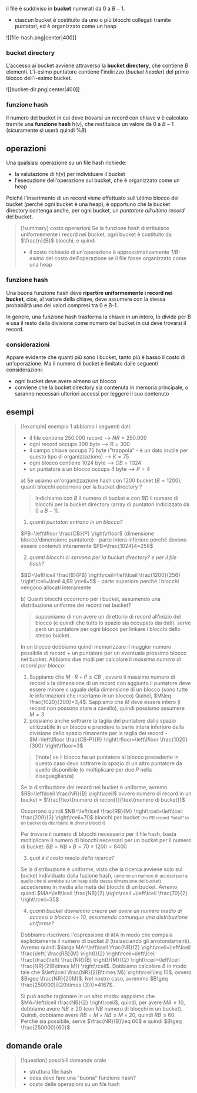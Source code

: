 il file è suddiviso in **bucket** numerati da 0 a $B-1$.
- ciascun bucket è costituito da uno o più blocchi collegati tramite puntatori, ed è organizzato come un heap

![[file-hash.png|center|400]]

### bucket directory
L'accesso ai bucket avviene attraverso la **bucket directory**, che contiene $B$ elementi.
L'i-esimo puntatore contiene l'indirizzo (*bucket header*) del primo blocco dell'i-esimo bucket.

![[bucket-dir.png|center|400]]

### funzione hash
Il numero del bucket in cui deve trovarsi un record con chiave **v** è calcolato tramite una **funzione hash** h(v), che restituisce un valore da 0 a $B-1$ (sicuramente si userà quindi $\%B$)
## operazioni
Una qualsiasi operazione su un file hash richiede:
- la valutazione di h(v) per individuare il bucket
- l'esecuzione dell'operazione sul bucket, che è organizzato come un heap

Poiché l'inserimento di un record viene effettuato sull'ultimo blocco del bucket (perché ogni bucket è una heap), è opportuno che la bucket directory contenga anche, per ogni bucket, un *puntatore all'ultimo record* del bucket.

>[!summary] costo operazioni
>Se la funzione hash distribuisce uniformemente i record nei bucket, ogni bucket è costituito da $\frac{n}{B}$ blocchi, e quindi
>- il costo richiesto di un'operazione è approssimativamente *1/B-esimo* del costo dell'operazione se il file fosse organizzato come una heap

### funzione hash
Una buona funzione hash deve **ripartire uniformemente i record nei bucket**, cioè, al variare della chiave, deve assumere con la stessa probabilità uno dei valori compresi tra 0 e B-1.

In genere, una funzione hash trasforma la chiave in un intero, lo divide per B e usa il resto della divisione come numero del bucket in cui deve trovarsi il record.
### considerazioni
Appare evidente che quanti più sono i bucket, tanto più è basso il costo di un'operazione. Ma il numero di bucket è limitato dalle seguenti considerazioni:
- ogni bucket deve avere almeno un blocco
- conviene che la bucket directory sia contenuta in memoria principale, o saranno necessari ulteriori accessi per leggere il suo contenuto
## esempi
>[!example] esempio 1
>abbiamo i seguenti dati:
>- il file contiene 250.000 record --> $NR = 250.000$
>- ogni record occupa 300 byte --> $R=300$
>- il campo chiave occupa 75 byte ("trappola" - è un dato inutile per questo tipo di organizzazione) --> $K=75$
>- ogni blocco contiene 1024 byte --> $CB=1024$
>- un puntatore a un blocco occupa 4 byte --> $P=4$
>
>a) Se usiamo un'organizzazione hash con 1200 bucket ($B=1200$), quanti blocchi occorrono per la bucket directory ?
>
>>Indichiamo con $B$ il numero di bucket e con $BD$ il numero di blocchi per la bucket directory (array di puntatori indicizzato da $0$ a $B-1$).
>
>1) *quanti puntatori entrano in un blocco?*
>
>$PB=\left\lfloor  \frac{CB}{P}  \right\rfloor$ (dimensione blocco/dimensione puntatore) - parte intera inferiore perché devono essere contenuti interamente
>$PB=\frac{1024}4=256$
>
>2) *quanti blocchi ci servono per la bucket directory? e per il file hash?* 
>
>$BD=\left\lceil  \frac{B}{PB} \right\rceil=\left\lceil  \frac{1200}{256}  \right\rceil=\lceil 4,69 \rceil=5$ - parte superiore perché i blocchi vengono allocati interamente
>
>b) Quanti blocchi occorrono per i bucket, assumendo una distribuzione uniforme dei record nei bucket?
>
>> supponiamo di non avere un direttorio di record all'inizio del blocco (e quindi che tutto lo spazio sia occupato dai dati). serve però un puntatore per ogni blocco per linkare i blocchi dello stesso bucket.
>
>In un blocco dobbiamo quindi memorizzare il maggior numero possibile di record + un puntatore per un eventuale prossimo blocco nel bucket.
>Abbiamo due modi per calcolare il *massimo numero di record per blocco*:
>1) Sappiamo che $M\cdot R+P\leq CB$ , ovvero il massimo numero di record x la dimensione di un record con aggiunto il puntatore deve essere minore o uguale della dimensione di un blocco (sono tutte le informazioni che inseriamo in un blocco)
>   Quindi, $M\leq \frac{1020}{300}=3,4$. Sappiamo che $M$ deve essere intero (i record non possono stare a cavallo), quindi possiamo assumere $M=3$
>2) possiamo anche sottrarre la taglia del puntatore dallo spazio utilizzabile in un blocco e prendere la parte intera inferiore della divisione dello spazio rimanente per la taglia dei record - $M=\left\lfloor  \frac{CB-P}{R}  \right\rfloor=\left\lfloor  \frac{1020}{300}  \right\rfloor=3$
> 
>>[!note] se il blocco ha un puntatore al blocco precedente
>>in questo caso devo sottrarre lo spazio di un altro puntatore da quello disponibile (o moltiplicare per due $P$ nella diseguaglianza)
> 
> Se la distribuzione dei record nei bucket è uniforme, avremo $RB=\left\lceil  \frac{NR}{B}  \right\rceil$ ovvero numero di record in un bucket = $\frac{\text{numero di record}}{\text{numero di bucket}}$
> 
> Occorrono quindi $NB=\left\lceil  \frac{RB}{M}  \right\rceil=\left\lceil  \frac{209}{3}  \right\rceil=70$ blocchi per bucket  <small>(ho $RB$ record "totali" in un bucket da distribuire in diversi blocchi)</small>
> 
> Per trovare il numero di blocchi necessario per il file hash, basta moltiplicare il numero di blocchi necessari per un bucket per il numero di bucket: $BB=NB\times B=70\times 1200=8400$
>
>3) *qual è il costo medio della ricerca?*
> 
>Se la distribuzione è uniforme, visto che la ricerca avviene solo sul bucket individuato dalla fuzione hash, <small>(avremo un numero di accessi pari a quello che si avrebbe su un heap della stessa dimensione del bucket)</small> accederemo in media alla metà dei blocchi di un bucket. Avremo quindi $MA=\left\lceil  \frac{NB}{2}  \right\rceil =\left\lceil  \frac{70}{2}  \right\rceil=35$
>
>4) *quanti bucket dovremmo creare per avere un numero medio di accessi a blocco <= 10, assumendo comunque una distribuzione uniforme?*
> 
>Dobbiamo riscrivere l'espressione di $MA$ in modo che compaia esplicitamente il numero di bucket $B$ (tralasciando gli arrotondamenti).
>Avremo quindi $\large MA=\left\lceil  \frac{NB}{2}  \right\rceil=\left\lceil \frac{\left( \frac{RB}{M} \right)}{2} \right\rceil=\left\lceil  \frac{\frac{\left( \frac{NR}{B} \right)}{M}}{2}  \right\rceil=\left\lceil  \frac{NR}{2(B\times M)}  \right\rceil$.
>Dobbiamo calcolare $B$ in modo tale che $\left\lceil  \frac{NR}{2(B\times M)}  \right\rceil\leq 10$, ovvero $B\geq \frac{NR}{20M}$.
>Nel nostro caso, avremmo $B\geq \frac{250000}{(20\times {3})}=4167$.
>
>Si può anche ragionare in un altro modo:
>sappiamo che $MA=\left\lceil  \frac{NB}{2}  \right\rceil$, quindi, per avere $MA\leq 10$, dobbiamo avere $NB\geq 20$ (con $NB$ numero di blocchi in un bucket).
>Quindi, dobbiamo avere $RB=M\times NB\leq M\times 20$, quindi $RB\leq 60$.
>Perché sia possibile, serve $\frac{NR}{B}\leq 60$ e quindi $B\geq \frac{250000}{60}$

## domande orale
>[!question] possibili domande orale
>- struttura file hash
>- cosa deve fare una "buona" funzione hash?
>- costo delle operazioni su un file hash